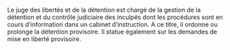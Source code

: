 Le juge des libertés et de la détention est chargé de la gestion de la détention et du contrôle judiciaire des inculpés dont les procédures sont en cours d’information dans un cabinet d’instruction. A ce titre, il ordonne ou prolonge la détention provisoire. Il statue également sur les demandes de mise en liberté provisoire.